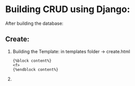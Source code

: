 # Building CRUD using Django:

After building the database:

## Create:
1. Building the Template:
   in templates folder -> create.html
   ```
   {%block content%}
   <f>
   {%endblock content%}
   ```
2. 